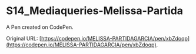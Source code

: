 # S14_Mediaqueries-Melissa-Partida

A Pen created on CodePen.

Original URL: [https://codepen.io/MELISSA-PARTIDAGARCIA/pen/xbZdoqp](https://codepen.io/MELISSA-PARTIDAGARCIA/pen/xbZdoqp).


